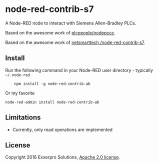 node-red-contrib-s7
=====================
A Node-RED node to interact with Siemens Allen-Bradley PLCs.

Based on the awesome work of [plcpeople/nodepccc](https://github.com/plcpeople/nodepccc).

Based on the awesome work of [netsmarttech /node-red-contrib-s7](https://github.com/netsmarttech/node-red-contrib-s7).

Install
-----------

Run the following command in your Node-RED user directory - typically `~/.node-red`

        npm install -g node-red-contrib-ab
	
Or my favorite

	node-red-admin install node-red-contrib-ab

		
Limitations
-----------

* Currently, only read operations are implemented

License
-----------
Copyright 2016 Exxerpro Solutions, [Apache 2.0 license](LICENSE).
